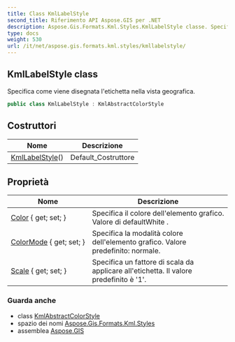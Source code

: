 ```yaml
---
title: Class KmlLabelStyle
second_title: Riferimento API Aspose.GIS per .NET
description: Aspose.Gis.Formats.Kml.Styles.KmlLabelStyle classe. Specifica come viene disegnata letichetta nella vista geografica.
type: docs
weight: 530
url: /it/net/aspose.gis.formats.kml.styles/kmllabelstyle/
---
```

## KmlLabelStyle class

Specifica come viene disegnata l'etichetta nella vista geografica.

```csharp
public class KmlLabelStyle : KmlAbstractColorStyle
```

## Costruttori

| Nome | Descrizione |
| --- | --- |
| [KmlLabelStyle](kmllabelstyle/)() | Default_Costruttore |

## Proprietà

| Nome | Descrizione |
| --- | --- |
| [Color](../../aspose.gis.formats.kml.styles/kmlabstractcolorstyle/color/) { get; set; } | Specifica il colore dell'elemento grafico. Valore di defaultWhite . |
| [ColorMode](../../aspose.gis.formats.kml.styles/kmlabstractcolorstyle/colormode/) { get; set; } | Specifica la modalità colore dell'elemento grafico. Valore predefinito: normale. |
| [Scale](../../aspose.gis.formats.kml.styles/kmllabelstyle/scale/) { get; set; } | Specifica un fattore di scala da applicare all'etichetta. Il valore predefinito è '1'. |

### Guarda anche

* class [KmlAbstractColorStyle](../kmlabstractcolorstyle/)
* spazio dei nomi [Aspose.Gis.Formats.Kml.Styles](../../aspose.gis.formats.kml.styles/)
* assemblea [Aspose.GIS](../../)


